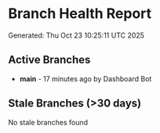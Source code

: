 # Branch Health Report
Generated: Thu Oct 23 10:25:11 UTC 2025

## Active Branches
- **main** - 17 minutes ago by Dashboard Bot

## Stale Branches (>30 days)
No stale branches found
